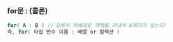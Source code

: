 ### for문 : (콜론)

```java
for( A : B ) // B에서 차례대로 객체를 꺼내서 A에다가 넣는다!
즉, for( 타입 변수 이름 : 배열 or 컬렉션 )
```

